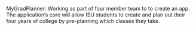 MyGradPlanner: Working as part of four member team to to create an app. The application’s core will allow ISU students to create and plan out their four years of college by pre-planning which classes they take.
